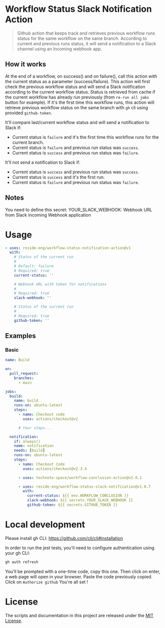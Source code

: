 # Workflow Status Slack Notification Action

> Github action that keeps track and retrieves previous workflow runs status for the same workflow on the same branch.
> According to current and previous runs status, it will send a notification to a Slack channel using an Incoming webhook app.

## How it works

At the end of a workflow, on success() and on failure(), call this action with the current status as a parameter (success/failure).
This action will first check the previous workflow status and will send a Slack notification according to the current workflow status.
Status is retrieved from cache if the current workflow has already run previously (from `re-run all jobs` button for example).
If it's the first time this workflow runs, this action will retrieve previous workflow status on the same branch with `gh` cli using provided `github-token`.

It'll compare last/current workflow status and will send a notification to Slack if:

- Current status is `failure` and it's the first time this workflow runs for the current branch.
- Current status is `failure` and previous run status was `success`.
- Current status is `success` and previous run status was `failure`.

It'll not send a notification to Slack if:

- Current status is `success` and previous run status was `success`.
- Current status is `success` and it's the first run.
- Current status is `failure` and previous run status was `failure`.

## Notes

You need to define this secret:
YOUR_SLACK_WEBHOOK: Webhook URL from Slack Incoming Webhook application

# Usage

<!-- start usage -->
<!-- Warning: Content between these comments is auto-generated. Do NOT manually edit. -->
```yaml
- uses: reside-eng/workflow-status-notification-action@v1
  with:
    # Status of the current run
    #
    # Default: failure
    # Required: true
    current-status: ''

    # Webhook URL with token for notifications
    #
    # Required: true
    slack-webhook: ''

    # Status of the current run
    #
    # Required: true
    github-token: ''
```
<!-- end usage -->

## Examples

### Basic

```yaml
name: Build

on:
  pull_request:
    branches:
      - main

jobs:
  build:
    name: build
    runs-on: ubuntu-latest
    steps:
      - name: Checkout code
        uses: actions/checkout@v2

      # Your steps...

  notification:
    if: always()
    name: notification
    needs: [build]
    runs-on: ubuntu-latest
    steps:
      - name: Checkout Code
        uses: actions/checkout@v2.3.4

      - uses: technote-space/workflow-conclusion-action@v2.0.1

      - uses: reside-eng/workflow-status-slack-notification@v1.0.7
        with:
          current-status: ${{ env.WORKFLOW_CONCLUSION }}
          slack-webhook: ${{ secrets.YOUR_SLACK_WEBHOOK }}
          github-token: ${{ secrets.GITHUB_TOKEN }}
```

# Local development

Please install gh CLI:
https://github.com/cli/cli#installation

In order to run the jest tests, you'll need to configure authentication using your gh CLI:

```bash
gh auth refresh
```

You'll be prompted with a one-time code, copy this one.
Then click on enter, a web page will open in your browser.
Paste the code previously copied.
Click on `Authorize github`
You're all set !

# License

The scripts and documentation in this project are released under the [MIT License](LICENSE).
